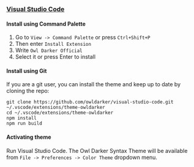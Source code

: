 ### [Visual Studio Code](https://code.visualstudio.com/)

#### Install using Command Palette

1.  Go to `View -> Command Palette` or press `Ctrl+Shift+P`
2.  Then enter `Install Extension`
3.  Write `Owl Darker Official`
4.  Select it or press Enter to install

#### Install using Git

If you are a git user, you can install the theme and keep up to date by cloning the repo:

    git clone https://github.com/owldarker/visual-studio-code.git ~/.vscode/extensions/theme-owldarker
    cd ~/.vscode/extensions/theme-owldarker
    npm install
    npm run build

#### Activating theme

Run Visual Studio Code. The Owl Darker Syntax Theme will be available from `File -> Preferences -> Color Theme` dropdown menu.
